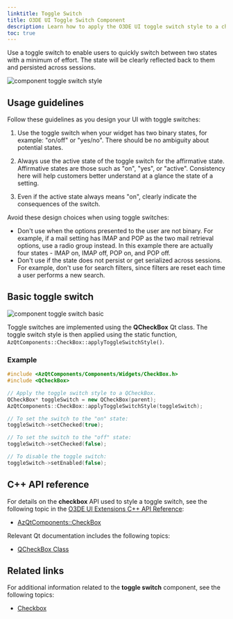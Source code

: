 ```yaml
---
linktitle: Toggle Switch
title: O3DE UI Toggle Switch Component
description: Learn how to apply the O3DE UI toggle switch style to a checkbox component in O3DE gems and tools.
toc: true
---
```


Use a toggle switch to enable users to quickly switch between two states with a minimum of effort. The state will be clearly reflected back to them and persisted across sessions.

![component toggle switch style](/images/tools-ui/component-toggle-switch-style.png)

## Usage guidelines

Follow these guidelines as you design your UI with toggle switches:

1.  Use the toggle switch when your widget has two binary states, for example: "on/off" or "yes/no". There should be no ambiguity about potential states.

1.  Always use the active state of the toggle switch for the affirmative state. Affirmative states are those such as "on", "yes", or "active". Consistency here will help customers better understand at a glance the state of a setting.

1.  Even if the active state always means "on", clearly indicate the consequences of the switch.

Avoid these design choices when using toggle switches:
+ Don't use when the options presented to the user are not binary. For example, if a mail setting has IMAP and POP as the two mail retrieval options, use a radio group instead. In this example there are actually four states - IMAP on, IMAP off, POP on, and POP off.
+ Don't use if the state does not persist or get serialized across sessions. For example, don't use for search filters, since filters are reset each time a user performs a new search.

## Basic toggle switch

![component toggle switch basic](/images/tools-ui/component-toggle-switch-basic.png)

Toggle switches are implemented using the **QCheckBox** Qt class. The toggle switch style is then applied using the static function, `AzQtComponents::CheckBox::applyToggleSwitchStyle()`.

### Example

```cpp
#include <AzQtComponents/Components/Widgets/CheckBox.h>
#include <QCheckBox>

// Apply the toggle switch style to a QCheckBox.
QCheckBox* toggleSwitch = new QCheckBox(parent);
AzQtComponents::CheckBox::applyToggleSwitchStyle(toggleSwitch);

// To set the switch to the "on" state:
toggleSwitch->setChecked(true);

// To set the switch to the "off" state:
toggleSwitch->setChecked(false);

// To disable the toggle switch:
toggleSwitch->setEnabled(false);
```

## C++ API reference

For details on the **checkbox** API used to style a toggle switch, see the following topic in the [O3DE UI Extensions C++ API Reference](/docs/api/frameworks/azqtcomponents/namespace_az_qt_components.html):
+  [AzQtComponents::CheckBox](/docs/api/frameworks/azqtcomponents/class_az_qt_components_1_1_check_box.html)

Relevant Qt documentation includes the following topics:
+  [QCheckBox Class](https://doc.qt.io/qt-5/qcheckbox.html)

## Related links

For additional information related to the **toggle switch** component, see the following topics:
+  [Checkbox](./uidev-checkbox-component/)
